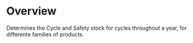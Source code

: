 # Overview

Determines the Cycle and Safety stock for cycles throughout a year, for
differente families of products. 
